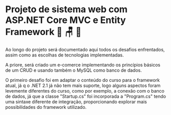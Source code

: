 # Projeto de sistema web com ASP.NET  Core MVC e Entity Framework :rocket: :chair: :game_die:

Ao longo do projeto será documentado aqui todos os desafios enfrentados, assim como as escolhas de tecnologias implementadas. 

A priore, será criado um e-comerce implementando os princípios básicos de um CRUD e usando também o MySQL como banco de dados.

O primeiro desafio foi em adaptar o conteúdo do curso para o framework atual, já q o .NET 2.1 já não tem mais suporte, logo alguns aspectos foram levemente diferentes do curso, como por exemplo, a conexão com o banco de dados, já que a classe "Startup.cs" foi incorporada a "Program.cs" tendo uma sintaxe diferente de integração, proporcionando explorar mais possibilidades do framework utilizado.
